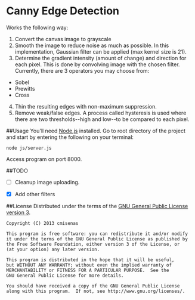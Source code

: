 Canny Edge Detection
====================
Works the following way:

1. Convert the canvas image to grayscale
2. Smooth the image to reduce noise as much as possible.
In this implementation, Gaussian filter can be applied (max kernel size is 21).
3. Determine the gradient intensity (amount of change) and direction for each pixel.
This is done by convolving image with the chosen filter.
Currently, there are 3 operators you may choose from:
  * Sobel
  * Prewitts
  * Cross
4. Thin the resulting edges with non-maximum suppression.
5. Remove weak/false edges.
A process called hysteresis is used where there are two thresholds--high and low--to be compared to each pixel.

##Usage
You'll need [Node.js](http://nodejs.org/) installed.
Go to root directory of the project and start by entering the following on your terminal:
```
node js/server.js
```
Access program on port 8000.

##TODO
+ [ ] Cleanup image uploading.
+ [x] Add other filters


##License
Distributed under the terms of the [GNU General Public License version 3](http://www.gnu.org/copyleft/gpl.html).

```
Copyright (C) 2013 cmisenas

This program is free software: you can redistribute it and/or modify
it under the terms of the GNU General Public License as published by
the Free Software Foundation, either version 3 of the License, or
(at your option) any later version.

This program is distributed in the hope that it will be useful,
but WITHOUT ANY WARRANTY; without even the implied warranty of
MERCHANTABILITY or FITNESS FOR A PARTICULAR PURPOSE.  See the
GNU General Public License for more details.

You should have received a copy of the GNU General Public License
along with this program.  If not, see http://www.gnu.org/licenses/.
```

